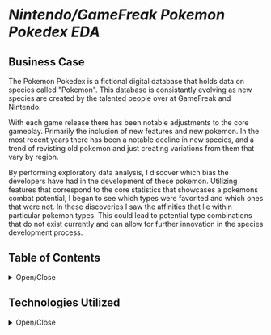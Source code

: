 

# *Nintendo/GameFreak Pokemon Pokedex EDA*

## Business Case 

The Pokemon Pokedex is a fictional digital database that holds data on species called "Pokemon".
This database is consistantly evolving as new species are created by the talented people over at GameFreak and Nintendo.

With each game release there has been notable adjustments to the core gameplay. Primarily the inclusion of new features and new pokemon. In the most recent years there has been a notable decline in new species, and a trend of revisting old pokemon and just creating variations from them that vary by region.

By performing exploratory data analysis, I discover which bias the developers have had in the development of these pokemon. Utilizing features that correspond to the core statistics that showcases a pokemons combat potential, I began to see which types were favorited and which ones that were not. In these discoveries I saw the affinities that lie within particular pokemon types. This could lead to potential type combinations that do not exist currently and can allow for further innovation in the species development process.

## Table of Contents

<details>
    <summary>Open/Close</summary>

        1. File Descriptions
        2. Technologies Used
        3. Structure
        4. Executive Summary
</details>

## Technologies Utilized

<details>
    <summary>Open/Close</summary>

        1. Python3
        2. Pandas
        3. Matplotlib
        4. Seaborn
        5. ski-kit learn
        6. Numpy
        7. Beautiful Soup
</details>



  





